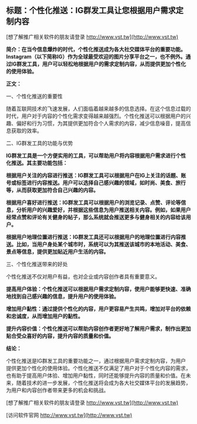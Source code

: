 ## **标题：个性化推送：IG群发工具让您根据用户需求定制内容**

[想了解推广相关软件的朋友请登录 http://www.vst.tw](http://www.vst.tw)

**简介：在当今信息爆炸的时代，个性化推送成为各大社交媒体平台的重要功能。Instagram（以下简称IG）作为全球最受欢迎的图片分享平台之一，也不例外。通过IG群发工具，用户可以轻松地根据用户的需求定制内容，从而提供更加个性化的使用体验。**

**正文：**

一、个性化推送的重要性

随着互联网技术的飞速发展，人们面临着越来越多的信息选择。在这个信息过载的时代，用户对于内容的个性化需求变得越来越强烈。个性化推送可以根据用户的兴趣、偏好和行为习惯，为其提供更加符合个人需求的内容，减少信息噪音，提高信息获取的效率。

二、IG群发工具的功能与优势

**IG群发工具是一个方便实用的工具，可以帮助用户将内容根据用户需求进行个性化推送。其主要功能包括：**

**根据用户关注的内容进行推送：IG群发工具可以根据用户在IG上关注的话题、账号或标签进行内容推送。用户可以选择自己感兴趣的领域，如时尚、美食、旅行等，从而获取更加符合自己兴趣的内容。**

**根据用户喜好进行推送：IG群发工具可以根据用户的浏览记录、点赞、评论等信息，分析用户的兴趣爱好，并根据这些信息为用户推送相关内容。例如，如果用户经常点赞和评论有关健身的帖子，那么系统就会推送更多与健身相关的内容给该用户。**

**根据用户地理位置进行推送：IG群发工具还可以根据用户的地理位置进行内容推送。比如，当用户身处某个城市时，系统可以为其推送该城市的本地活动、美食、景点等信息，提供更加贴近用户生活的内容。**

三、个性化推送带来的好处

个性化推送不仅对用户有益，也对企业或内容创作者具有重要意义。

**提高用户体验：个性化推送可以根据用户需求定制内容，使用户能够更快速、准确地找到自己感兴趣的信息，提升用户的使用体验。**

**增加用户黏性：通过提供个性化的内容，用户更容易产生共鸣，增加对平台的依赖和忠诚度，从而增加用户的黏性。**

**提升内容价值：个性化推送可以帮助内容创作者更好地了解用户需求，制作出更加贴合受众喜好的内容，提升内容的质量和价值。**

**结论：**

个性化推送是IG群发工具的重要功能之一，通过根据用户需求定制内容，为用户提供更加个性化的使用体验。个性化推送不仅满足了用户对于个性化内容的需求，也有助于提高用户体验、增加用户黏性，同时还能够提升内容的质量和价值。在未来，随着技术的进一步发展，个性化推送将会成为各大社交媒体平台的发展趋势，为用户和内容创作者带来更多的机会和挑战。

[想了解推广相关软件的朋友请登录 http://www.vst.tw](http://www.vst.tw)


[访问软件官网 http://www.vst.tw](http://www.vst.tw)
